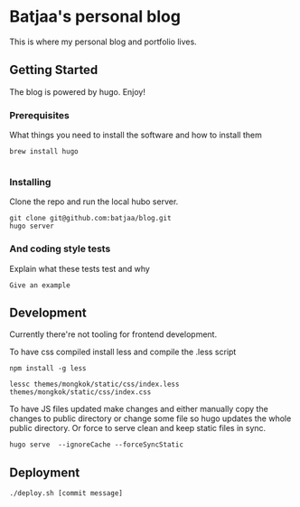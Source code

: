 # Batjaa's personal blog

This is where my personal blog and portfolio lives.

## Getting Started

The blog is powered by hugo. Enjoy!

### Prerequisites

What things you need to install the software and how to install them

```
brew install hugo


```

### Installing

Clone the repo and run the local hubo server.

```
git clone git@github.com:batjaa/blog.git
hugo server
```

### And coding style tests

Explain what these tests test and why

```
Give an example
```

## Development

Currently there're not tooling for frontend development.


To have css compiled install less and compile the .less script

```
npm install -g less

lessc themes/mongkok/static/css/index.less themes/mongkok/static/css/index.css
```

To have JS files updated make changes and either manually copy the changes to public directory or change some file so hugo updates the whole public directory.
Or force to serve clean and keep static files in sync.
```
hugo serve  --ignoreCache --forceSyncStatic
```

## Deployment

```
./deploy.sh [commit message]
```
